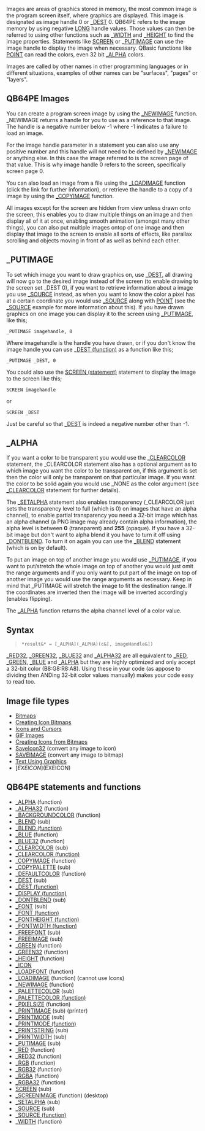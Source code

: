 Images are areas of graphics stored in memory, the most common image is the program screen itself, where graphics are displayed. This image is designated as image handle 0 or [_DEST](_DEST) 0. QB64PE refers to the image memory by using negative [LONG](LONG) handle values. Those values can then be referred to using other functions such as [_WIDTH](_WIDTH) and [_HEIGHT](_HEIGHT) to find the image properties. Statements like [SCREEN](SCREEN) or [_PUTIMAGE](_PUTIMAGE) can use the image handle to display the image when necessary. QBasic functions like [POINT](POINT) can read the colors, even 32 bit [_ALPHA](_ALPHA) colors.

Images are called by other names in other programming languages or in different situations, examples of other names can be "surfaces", "pages" or "layers".

## QB64PE Images

You can create a program screen image by using the [_NEWIMAGE](_NEWIMAGE) function. _NEWIMAGE returns a handle for you to use as a reference to that image. The handle is a negative number below -1 where -1 indicates a failure to load an image.

For the image handle parameter in a statement you can also use any positive number and this handle will not need to be defined by [_NEWIMAGE](_NEWIMAGE) or anything else. In this case the image referred to is the screen page of that value. This is why image handle 0 refers to the screen, specifically screen page 0.

You can also load an image from a file using the [_LOADIMAGE](_LOADIMAGE) function (click the link for further information), or retrieve the handle to a copy of a image by using the [_COPYIMAGE](_COPYIMAGE) function.

All images except for the screen are hidden from view unless drawn onto the screen, this enables you to draw multiple things on an image and then display all of it at once, enabling smooth animation (amongst many other things), you can also put multiple images ontop of one image and then display that image to the screen to enable all sorts of effects, like parallax scrolling and objects moving in front of as well as behind each other.

## _PUTIMAGE

To set which image you want to draw graphics on, use [_DEST](_DEST), all drawing will now go to the desired image instead of the screen (to enable drawing to the screen set _DEST 0), if you want to retrieve information about a image you use [_SOURCE](_SOURCE) instead, as when you want to know the color a pixel has at a certain coordinate you would use [_SOURCE](_SOURCE) along with [POINT](POINT) (see the [_SOURCE](_SOURCE) example for more information about this). If you have drawn graphics on one image you can display it to the screen using [_PUTIMAGE](_PUTIMAGE), like this;

`_PUTIMAGE imagehandle, 0`

Where imagehandle is the handle you have drawn, or if you don't know the image handle you can use [_DEST (function)](_DEST-(function)) as a function like this;
 
`_PUTIMAGE _DEST, 0`

You could also use the [SCREEN (statement)](SCREEN-(statement)) statement to display the image to the screen like this;

`SCREEN imagehandle`

or

`SCREEN _DEST`

Just be careful so that [_DEST](_DEST) is indeed a negative number other than -1.

## _ALPHA

If you want a color to be transparent you would use the [_CLEARCOLOR](_CLEARCOLOR) statement, the _CLEARCOLOR statement also has a optional argument as to which image you want the color to be transparent on, if this argument is set then the color will only be transparent on that particular image. If you want the color to be solid again you would use _NONE as the color argument (see [_CLEARCOLOR](_CLEARCOLOR) statement for further details).

The [_SETALPHA](_SETALPHA) statement also enables transparency (_CLEARCOLOR just sets the transparency level to full (which is 0) on images that have an alpha channel), to enable partial transparency you need a 32-bit image which has an alpha channel (a PNG image may already contain alpha information), the alpha level is between **0** (transparent) and **255** (opaque). If you have a 32-bit image but don't want to alpha blend it you have to turn it off using [_DONTBLEND](_DONTBLEND). To turn it on again you can use the [_BLEND](_BLEND) statement (which is on by default).

To put an image on top of another image you would use [_PUTIMAGE](_PUTIMAGE), if you want to put/stretch the whole image on top of another you would just omit the range arguments and if you only want to put part of the image on top of another image you would use the range arguments as necessary. Keep in mind that _PUTIMAGE will stretch the image to fit the destination range. If the coordinates are inverted then the image will be inverted accordingly (enables flipping).

The [_ALPHA](_ALPHA) function returns the alpha channel level of a color value.

## Syntax

> `*result&* = [_ALPHA](_ALPHA)(c&[, imageHandle&])`

[_RED32](_RED32), [_GREEN32](_GREEN32), [_BLUE32](_BLUE32) and [_ALPHA32](_ALPHA32) are all equivalent to [_RED](_RED), [_GREEN](_GREEN), [_BLUE](_BLUE) and [_ALPHA](_ALPHA) but they are highly optimized and only accept a 32-bit color (B8:G8:R8:A8). Using these in your code (as appose to dividing then ANDing 32-bit color values manually) makes your code easy to read too.

## Image file types

* [Bitmaps](Bitmaps)
* [Creating Icon Bitmaps](Creating-Icon-Bitmaps)
* [Icons and Cursors](Icons-and-Cursors) 
* [GIF Images](GIF-Images)
* [Creating Icons from Bitmaps](Creating-Icons-from-Bitmaps)
* [SaveIcon32](SaveIcon32) (convert any image to icon)
* [SAVEIMAGE](SAVEIMAGE) (convert any image to bitmap)
* [Text Using Graphics](Text-Using-Graphics)
* [$EXEICON]($EXEICON)

## QB64PE statements and functions

* [_ALPHA](_ALPHA) (function)
* [_ALPHA32](_ALPHA32) (function)
* [_BACKGROUNDCOLOR](_BACKGROUNDCOLOR) (function)
* [_BLEND](_BLEND) (sub)
* [_BLEND (function)](_BLEND-(function))
* [_BLUE](_BLUE) (function)
* [_BLUE32](_BLUE32) (function)
* [_CLEARCOLOR](_CLEARCOLOR) (sub)
* [_CLEARCOLOR (function)](_CLEARCOLOR-(function))
* [_COPYIMAGE](_COPYIMAGE) (function)
* [_COPYPALETTE](_COPYPALETTE) (sub)
* [_DEFAULTCOLOR](_DEFAULTCOLOR) (function)
* [_DEST](_DEST) (sub)
* [_DEST (function)](_DEST-(function))
* [_DISPLAY (function)](_DISPLAY-(function))
* [_DONTBLEND](_DONTBLEND) (sub)
* [_FONT](_FONT) (sub)
* [_FONT (function)](_FONT-(function))
* [_FONTHEIGHT (function)](_FONTHEIGHT-(function))
* [_FONTWIDTH (function)](_FONTWIDTH-(function))
* [_FREEFONT](_FREEFONT) (sub)
* [_FREEIMAGE](_FREEIMAGE) (sub)
* [_GREEN](_GREEN) (function)
* [_GREEN32](_GREEN32) (function)
* [_HEIGHT](_HEIGHT) (function)
* [_ICON](_ICON)
* [_LOADFONT](_LOADFONT) (function)
* [_LOADIMAGE](_LOADIMAGE) (function) (cannot use Icons)
* [_NEWIMAGE](_NEWIMAGE) (function)
* [_PALETTECOLOR](_PALETTECOLOR) (sub)
* [_PALETTECOLOR (function)](_PALETTECOLOR-(function))
* [_PIXELSIZE](_PIXELSIZE) (function)
* [_PRINTIMAGE](_PRINTIMAGE) (sub) (printer)
* [_PRINTMODE](_PRINTMODE) (sub)
* [_PRINTMODE (function)](_PRINTMODE-(function))
* [_PRINTSTRING](_PRINTSTRING) (sub)
* [_PRINTWIDTH](_PRINTWIDTH) (sub)
* [_PUTIMAGE](_PUTIMAGE) (sub)
* [_RED](_RED) (function)
* [_RED32](_RED32) (function)
* [_RGB](_RGB) (function)
* [_RGB32](_RGB32) (function)
* [_RGBA](_RGBA) (function)
* [_RGBA32](_RGBA32) (function)
* [SCREEN](SCREEN) (sub)
* [_SCREENIMAGE](_SCREENIMAGE) (function) (desktop)
* [_SETALPHA](_SETALPHA) (sub)
* [_SOURCE](_SOURCE) (sub)
* [_SOURCE (function)](_SOURCE-(function))
* [_WIDTH](_WIDTH) (function) 
